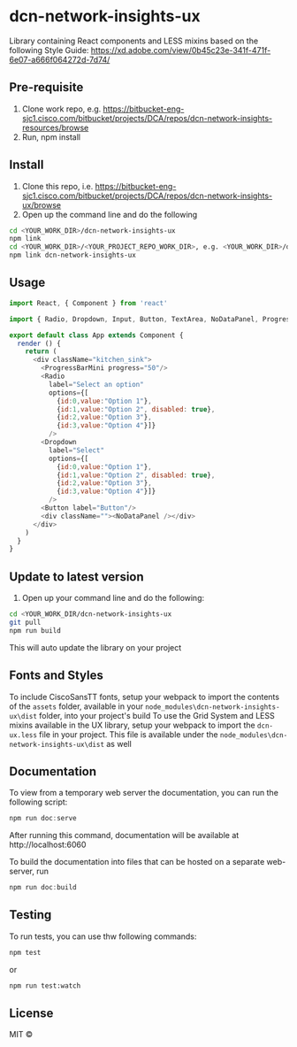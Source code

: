 # dcn-network-insights-ux

Library containing React components and LESS mixins based on the following Style Guide: https://xd.adobe.com/view/0b45c23e-341f-471f-6e07-a666f064272d-7d74/

## Pre-requisite
1. Clone work repo, e.g. https://bitbucket-eng-sjc1.cisco.com/bitbucket/projects/DCA/repos/dcn-network-insights-resources/browse
2. Run, npm install

## Install
1. Clone this repo, i.e. https://bitbucket-eng-sjc1.cisco.com/bitbucket/projects/DCA/repos/dcn-network-insights-ux/browse
2. Open up the command line and do the following
```bash static
cd <YOUR_WORK_DIR>/dcn-network-insights-ux
npm link
cd <YOUR_WORK_DIR>/<YOUR_PROJECT_REPO_WORK_DIR>, e.g. <YOUR_WORK_DIR>/dcn-network-insights-resources/ui
npm link dcn-network-insights-ux
```

## Usage
```js static
import React, { Component } from 'react'

import { Radio, Dropdown, Input, Button, TextArea, NoDataPanel, ProgressBar, ProgressBarMini } from 'dcn-network-insights-ux'

export default class App extends Component {
  render () {
    return (
      <div className="kitchen_sink">
        <ProgressBarMini progress="50"/>
        <Radio 
          label="Select an option"
          options={[
            {id:0,value:"Option 1"},
            {id:1,value:"Option 2", disabled: true},
            {id:2,value:"Option 3"},
            {id:3,value:"Option 4"}]}
          />
        <Dropdown 
          label="Select" 
          options={[
            {id:0,value:"Option 1"},
            {id:1,value:"Option 2", disabled: true},
            {id:2,value:"Option 3"},
            {id:3,value:"Option 4"}]}
          />
        <Button label="Button"/>
        <div className=""><NoDataPanel /></div>
      </div>
    )
  }
}
```

## Update to latest version
1. Open up your command line and do the following:
```bash static
cd <YOUR_WORK_DIR/dcn-network-insights-ux
git pull
npm run build
```
This will auto update the library on your project

## Fonts and Styles
To include CiscoSansTT fonts, setup your webpack to import the contents of the `assets` folder, available in your `node_modules\dcn-network-insights-ux\dist` folder, into your project's build
To use the Grid System and LESS mixins available in the UX library, setup your webpack to import the `dcn-ux.less` file in your project. This file is available under the `node_modules\dcn-network-insights-ux\dist` as well

## Documentation
To view from a temporary web server the documentation, you can run the following script:
```js static
npm run doc:serve
```
After running this command, documentation will be available at http://localhost:6060

To build the documentation into files that can be hosted on a separate web-server, run
```js static
npm run doc:build
```

## Testing
To run tests, you can use thw following commands:
```bash
npm test
```
or
```bash
npm run test:watch
```

## License

MIT © [](https://github.com/)
